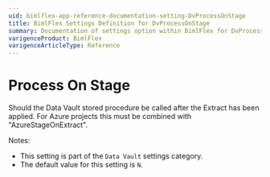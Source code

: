 ```yaml
---
uid: bimlflex-app-reference-documentation-setting-DvProcessOnStage
title: BimlFlex Settings Definition for DvProcessOnStage
summary: Documentation of settings option within BimlFlex for DvProcessOnStage
varigenceProduct: BimlFlex
varigenceArticleType: Reference
---
```


# Process On Stage

Should the Data Vault stored procedure be called after the Extract has been applied. For Azure projects this must be combined with "AzureStageOnExtract".

Notes:
* This setting is part of the `Data Vault` settings category.
 * The default value for this setting is `N`.